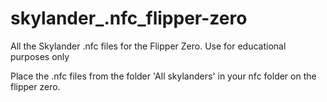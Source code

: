 # skylander_.nfc_flipper-zero
 All the Skylander .nfc files for the Flipper Zero. Use for educational purposes only

 Place the .nfc files from the folder 'All skylanders' in your nfc folder on the flipper zero.
